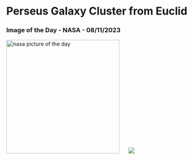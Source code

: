 # Perseus Galaxy Cluster from Euclid
### Image of the Day - NASA - 08/11/2023
<img src="https://apod.nasa.gov/apod/image/2311/Perseus_Euclid_960.jpg" alt="nasa picture of the day" width="300"/>&nbsp; &nbsp; &nbsp; <img src="https://github-readme-streak-stats.herokuapp.com/?user=tempo-riz&theme=tokyonight" >



  
